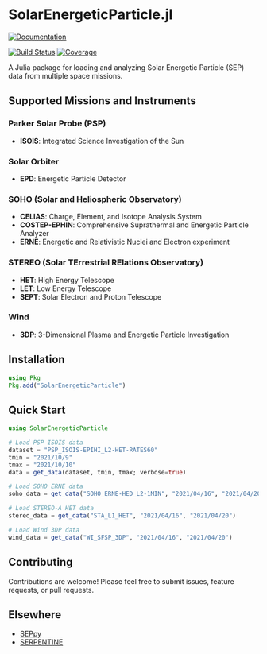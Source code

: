 # SolarEnergeticParticle.jl

[![Documentation](https://img.shields.io/badge/docs-dev-blue.svg)](https://JuliaSpacePhysics.github.io/SolarEnergeticParticle.jl/dev/)

[![Build Status](https://github.com/JuliaSpacePhysics/SolarEnergeticParticle.jl/actions/workflows/CI.yml/badge.svg?branch=main)](https://github.com/JuliaSpacePhysics/SolarEnergeticParticle.jl/actions/workflows/CI.yml?query=branch%3Amain)
[![Coverage](https://codecov.io/gh/JuliaSpacePhysics/SolarEnergeticParticle.jl/branch/main/graph/badge.svg)](https://codecov.io/gh/JuliaSpacePhysics/SolarEnergeticParticle.jl)

A Julia package for loading and analyzing Solar Energetic Particle (SEP) data from multiple space missions.

## Supported Missions and Instruments

### Parker Solar Probe (PSP)

- **ISOIS**: Integrated Science Investigation of the Sun

### Solar Orbiter

- **EPD**: Energetic Particle Detector

### SOHO (Solar and Heliospheric Observatory)

- **CELIAS**: Charge, Element, and Isotope Analysis System
- **COSTEP-EPHIN**: Comprehensive Suprathermal and Energetic Particle Analyzer
- **ERNE**: Energetic and Relativistic Nuclei and Electron experiment

### STEREO (Solar TErrestrial RElations Observatory)

- **HET**: High Energy Telescope
- **LET**: Low Energy Telescope
- **SEPT**: Solar Electron and Proton Telescope

### Wind

- **3DP**: 3-Dimensional Plasma and Energetic Particle Investigation

## Installation

```julia
using Pkg
Pkg.add("SolarEnergeticParticle")
```

## Quick Start

```julia
using SolarEnergeticParticle

# Load PSP ISOIS data
dataset = "PSP_ISOIS-EPIHI_L2-HET-RATES60"
tmin = "2021/10/9"
tmax = "2021/10/10"
data = get_data(dataset, tmin, tmax; verbose=true)

# Load SOHO ERNE data
soho_data = get_data("SOHO_ERNE-HED_L2-1MIN", "2021/04/16", "2021/04/20")

# Load STEREO-A HET data
stereo_data = get_data("STA_L1_HET", "2021/04/16", "2021/04/20")

# Load Wind 3DP data
wind_data = get_data("WI_SFSP_3DP", "2021/04/16", "2021/04/20")
```

## Contributing

Contributions are welcome! Please feel free to submit issues, feature requests, or pull requests.

## Elsewhere

- [SEPpy](https://github.com/serpentine-h2020/SEPpy)
- [SERPENTINE](https://github.com/serpentine-h2020/serpentine)
